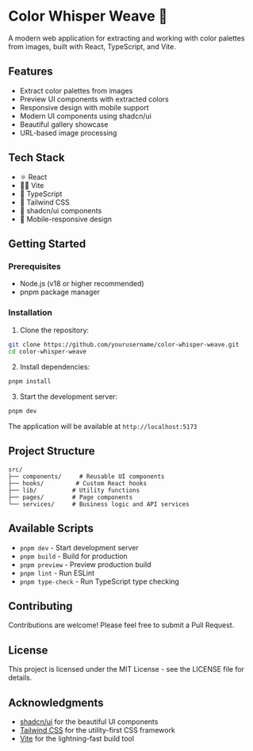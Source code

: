 # Color Whisper Weave 🎨

A modern web application for extracting and working with color palettes from images, built with React, TypeScript, and Vite.

## Features

- Extract color palettes from images
- Preview UI components with extracted colors
- Responsive design with mobile support
- Modern UI components using shadcn/ui
- Beautiful gallery showcase
- URL-based image processing

## Tech Stack

- ⚛️ React
- 🏃‍♂️ Vite
- 📘 TypeScript
- 🎨 Tailwind CSS
- 🔧 shadcn/ui components
- 📱 Mobile-responsive design

## Getting Started

### Prerequisites

- Node.js (v18 or higher recommended)
- pnpm package manager

### Installation

1. Clone the repository:
```bash
git clone https://github.com/yourusername/color-whisper-weave.git
cd color-whisper-weave
```

2. Install dependencies:
```bash
pnpm install
```

3. Start the development server:
```bash
pnpm dev
```

The application will be available at `http://localhost:5173`

## Project Structure

```
src/
├── components/     # Reusable UI components
├── hooks/         # Custom React hooks
├── lib/          # Utility functions
├── pages/        # Page components
└── services/     # Business logic and API services
```

## Available Scripts

- `pnpm dev` - Start development server
- `pnpm build` - Build for production
- `pnpm preview` - Preview production build
- `pnpm lint` - Run ESLint
- `pnpm type-check` - Run TypeScript type checking

## Contributing

Contributions are welcome! Please feel free to submit a Pull Request.

## License

This project is licensed under the MIT License - see the LICENSE file for details.

## Acknowledgments

- [shadcn/ui](https://ui.shadcn.com/) for the beautiful UI components
- [Tailwind CSS](https://tailwindcss.com/) for the utility-first CSS framework
- [Vite](https://vitejs.dev/) for the lightning-fast build tool
